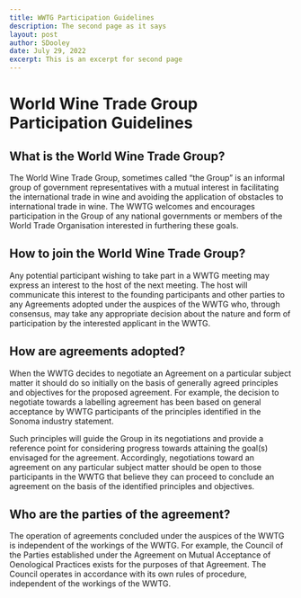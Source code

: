 ```yaml
---
title: WWTG Participation Guidelines
description: The second page as it says
layout: post
author: SDooley
date: July 29, 2022
excerpt: This is an excerpt for second page
---
```

#  World Wine Trade Group Participation Guidelines

## What is the World Wine Trade Group? 

The World Wine Trade Group, sometimes called “the Group” is an informal group of government representatives with a mutual interest in facilitating the international trade in wine and avoiding the application of obstacles to international trade in wine. The WWTG welcomes and encourages participation in the Group of any national governments or members of the World Trade Organisation interested in furthering these goals. 

## How to join the World Wine Trade Group? 

Any potential participant wishing to take part in a WWTG meeting may express an interest to the host of the next meeting. The host will communicate this interest to the founding participants and other parties to any Agreements adopted under the auspices of the WWTG who, through consensus, may take any appropriate decision about the nature and form of participation by the interested applicant in the WWTG. 

## How are agreements adopted? 

When the WWTG decides to negotiate an Agreement on a particular subject matter it should do so initially on the basis of generally agreed principles and objectives for the proposed agreement. For example, the decision to negotiate towards a labelling agreement has been based on general acceptance by WWTG participants of the principles identified in the Sonoma industry statement. 

Such principles will guide the Group in its negotiations and provide a reference point for considering progress towards attaining the goal(s) envisaged for the agreement. Accordingly, negotiations toward an agreement on any particular subject matter should be open to those participants in the WWTG that believe they can proceed to conclude an agreement on the basis of the identified principles and objectives. 

## Who are the parties of the agreement? 

The operation of agreements concluded under the auspices of the WWTG is independent of the workings of the WWTG. For example, the Council of the Parties established under the Agreement on Mutual Acceptance of Oenological Practices exists for the purposes of that Agreement. The Council operates in accordance with its own rules of procedure, independent of the workings of the WWTG.